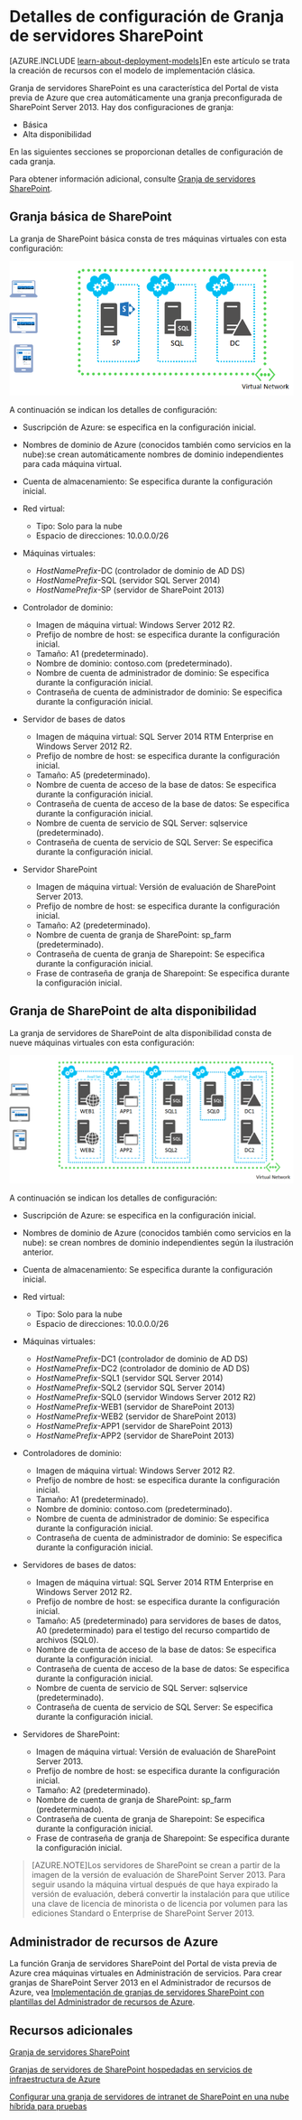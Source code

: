 <properties
	pageTitle="Configuración de una granja de servidores de SharePoint | Microsoft Azure"
	description="Obtenga información acerca de la configuración predeterminada de las granjas de SharePoint cuando se usa la función Granja de servidores SharePoint del Portal de vista previa de Azure."
	services="virtual-machines"
	documentationCenter=""
	authors="JoeDavies-MSFT"
	manager="timlt"
	editor=""/>

<tags
	ms.service="virtual-machines"
	ms.workload="infrastructure-services"
	ms.tgt_pltfrm="Windows"
	ms.devlang="na"
	ms.topic="article"
	ms.date="10/05/2015"
	ms.author="josephd"/>


# Detalles de configuración de Granja de servidores SharePoint

[AZURE.INCLUDE [learn-about-deployment-models](../../includes/learn-about-deployment-models-include.md)]En este artículo se trata la creación de recursos con el modelo de implementación clásica.

Granja de servidores SharePoint es una característica del Portal de vista previa de Azure que crea automáticamente una granja preconfigurada de SharePoint Server 2013. Hay dos configuraciones de granja:

- Básica
- Alta disponibilidad

En las siguientes secciones se proporcionan detalles de configuración de cada granja.

Para obtener información adicional, consulte [Granja de servidores SharePoint](virtual-machines-sharepoint-farm-azure-preview.md).

## Granja básica de SharePoint

La granja de SharePoint básica consta de tres máquinas virtuales con esta configuración:

![sharepointfarm](./media/virtual-machines-sharepoint-farm-config-azure-preview/SPFarm_Basic.png)

A continuación se indican los detalles de configuración:

-	Suscripción de Azure: se especifica en la configuración inicial.
-	Nombres de dominio de Azure (conocidos también como servicios en la nube):se crean automáticamente nombres de dominio independientes para cada máquina virtual.
-	Cuenta de almacenamiento: Se especifica durante la configuración inicial.
-	Red virtual:
	-   Tipo: Solo para la nube
    -	Espacio de direcciones: 10.0.0.0/26

- Máquinas virtuales:
	-	*HostNamePrefix*-DC (controlador de dominio de AD DS)
	-	*HostNamePrefix*-SQL (servidor SQL Server 2014)
	-	*HostNamePrefix*-SP (servidor de SharePoint 2013)

- Controlador de dominio:
	-	Imagen de máquina virtual: Windows Server 2012 R2.
	-	Prefijo de nombre de host: se especifica durante la configuración inicial.
	-	Tamaño: A1 (predeterminado).
	-	Nombre de dominio: contoso.com (predeterminado).
	-	Nombre de cuenta de administrador de dominio: Se especifica durante la configuración inicial.
	-	Contraseña de cuenta de administrador de dominio: Se especifica durante la configuración inicial.

- Servidor de bases de datos
	-	Imagen de máquina virtual: SQL Server 2014 RTM Enterprise en Windows Server 2012 R2.
	-	Prefijo de nombre de host: se especifica durante la configuración inicial.
	-	Tamaño: A5 (predeterminado).
	-	Nombre de cuenta de acceso de la base de datos: Se especifica durante la configuración inicial.
	-	Contraseña de cuenta de acceso de la base de datos: Se especifica durante la configuración inicial.
	-	Nombre de cuenta de servicio de SQL Server: sqlservice (predeterminado).
	-	Contraseña de cuenta de servicio de SQL Server: Se especifica durante la configuración inicial.

- Servidor SharePoint
	-	Imagen de máquina virtual: Versión de evaluación de SharePoint Server 2013.
	-	Prefijo de nombre de host: se especifica durante la configuración inicial.
	-	Tamaño: A2 (predeterminado).
	-	Nombre de cuenta de granja de SharePoint: sp\_farm (predeterminado).
	-	Contraseña de cuenta de granja de Sharepoint: Se especifica durante la configuración inicial.
	-	Frase de contraseña de granja de Sharepoint: Se especifica durante la configuración inicial.


## Granja de SharePoint de alta disponibilidad

La granja de servidores de SharePoint de alta disponibilidad consta de nueve máquinas virtuales con esta configuración:

![sharepointfarm](./media/virtual-machines-sharepoint-farm-config-azure-preview/SPFarm_HighAvail.png)

A continuación se indican los detalles de configuración:

-	Suscripción de Azure: se especifica en la configuración inicial.
-	Nombres de dominio de Azure (conocidos también como servicios en la nube): se crean nombres de dominio independientes según la ilustración anterior.
-	Cuenta de almacenamiento: Se especifica durante la configuración inicial.
-	Red virtual:
	-	Tipo: Solo para la nube
	-	Espacio de direcciones: 10.0.0.0/26

-	Máquinas virtuales:
	-	*HostNamePrefix*-DC1 (controlador de dominio de AD DS)
	-	*HostNamePrefix*-DC2 (controlador de dominio de AD DS)
	-	*HostNamePrefix*-SQL1 (servidor SQL Server 2014)
	-	*HostNamePrefix*-SQL2 (servidor SQL Server 2014)
	-	*HostNamePrefix*-SQL0 (servidor Windows Server 2012 R2)
	-	*HostNamePrefix*-WEB1 (servidor de SharePoint 2013)
	-	*HostNamePrefix*-WEB2 (servidor de SharePoint 2013)
	-	*HostNamePrefix*-APP1 (servidor de SharePoint 2013)
	-	*HostNamePrefix*-APP2 (servidor de SharePoint 2013)

-	Controladores de dominio:
	-	Imagen de máquina virtual: Windows Server 2012 R2.
	-	Prefijo de nombre de host: se especifica durante la configuración inicial.
	-	Tamaño: A1 (predeterminado).
	-	Nombre de dominio: contoso.com (predeterminado).
	-	Nombre de cuenta de administrador de dominio: Se especifica durante la configuración inicial.
	-	Contraseña de cuenta de administrador de dominio: Se especifica durante la configuración inicial.

-	Servidores de bases de datos:
	-	Imagen de máquina virtual: SQL Server 2014 RTM Enterprise en Windows Server 2012 R2.
	-	Prefijo de nombre de host: se especifica durante la configuración inicial.
	-	Tamaño: A5 (predeterminado) para servidores de bases de datos, A0 (predeterminado) para el testigo del recurso compartido de archivos (SQL0).
	-	Nombre de cuenta de acceso de la base de datos: Se especifica durante la configuración inicial.
	-	Contraseña de cuenta de acceso de la base de datos: Se especifica durante la configuración inicial.
	-	Nombre de cuenta de servicio de SQL Server: sqlservice (predeterminado).
	-	Contraseña de cuenta de servicio de SQL Server: Se especifica durante la configuración inicial.

-	Servidores de SharePoint:
	-	Imagen de máquina virtual: Versión de evaluación de SharePoint Server 2013.
	-	Prefijo de nombre de host: se especifica durante la configuración inicial.
	-	Tamaño: A2 (predeterminado).
	-	Nombre de cuenta de granja de SharePoint: sp\_farm (predeterminado).
	-	Contraseña de cuenta de granja de Sharepoint: Se especifica durante la configuración inicial.
	-	Frase de contraseña de granja de Sharepoint: Se especifica durante la configuración inicial.

> [AZURE.NOTE]Los servidores de SharePoint se crean a partir de la imagen de la versión de evaluación de SharePoint Server 2013. Para seguir usando la máquina virtual después de que haya expirado la versión de evaluación, deberá convertir la instalación para que utilice una clave de licencia de minorista o de licencia por volumen para las ediciones Standard o Enterprise de SharePoint Server 2013.

## Administrador de recursos de Azure

La función Granja de servidores SharePoint del Portal de vista previa de Azure crea máquinas virtuales en Administración de servicios. Para crear granjas de SharePoint Server 2013 en el Administrador de recursos de Azure, vea [Implementación de granjas de servidores SharePoint con plantillas del Administrador de recursos de Azure](virtual-machines-workload-template-sharepoint.md).

## Recursos adicionales

[Granja de servidores SharePoint](virtual-machines-sharepoint-farm-azure-preview.md)

[Granjas de servidores de SharePoint hospedadas en servicios de infraestructura de Azure](virtual-machines-sharepoint-infrastructure-services.md)

[Configurar una granja de servidores de intranet de SharePoint en una nube híbrida para pruebas](../virtual-network/virtual-networks-setup-sharepoint-hybrid-cloud-testing.md)

<!---HONumber=Oct15_HO2-->
